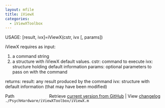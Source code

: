 ```yaml
---
layout: mfile
title: iViewX
categories:
  - iViewXToolbox
---
```


USAGE: \[result, ivx\]=iViewX\(cstr, ivx \[, params\]\)

iViewX requires as input:
1. a command string
2. a structure with iViewX default values.
cstr:  command to execute
ivx: structure holding default information
params: optional parameters to pass on with the command

returns:
result: any result produced by the command
ivx: structure with default information \(that may have been modified\)


<div class="code_header" style="text-align:right;">
  <span style="float:left;">Path&nbsp;&nbsp;</span> <span class="counter">Retrieve <a href=
  "https://raw.github.com/Psychtoolbox-3/Psychtoolbox-3/beta/./PsychHardware/iViewXToolbox/iViewX.m">current version from GitHub</a> | View <a href=
  "https://github.com/Psychtoolbox-3/Psychtoolbox-3/commits/beta/./PsychHardware/iViewXToolbox/iViewX.m">changelog</a></span>
</div>
<div class="code">
  <code>./PsychHardware/iViewXToolbox/iViewX.m</code>
</div>
